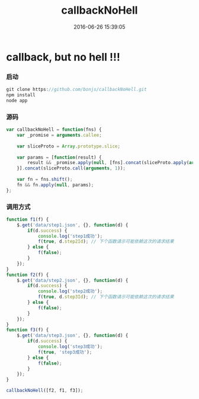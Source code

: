 ﻿---
title: callbackNoHell
date: 2016-06-26 15:39:05
tags: [promise]
---

# callback, but no hell !!!

### 启动
~~~ javascript
git clone https://github.com/bonjs/callbackNoHell.git
npm install
node app
~~~

### 源码

~~~ javascript
var callbackNoHell = function(fns) {
	var _promise = arguments.callee;
	
	var sliceProto = Array.prototype.slice;
	
	var params = [function(result) {
		result && _promise.apply(null, [fns].concat(sliceProto.apply(arguments)));
	}].concat(sliceProto.call(arguments, 1));
	
	var fn = fns.shift();
	fn && fn.apply(null, params);
};

~~~

### 调用方式
~~~ javascript
function f1(f) {
	$.get('data/step1.json', {}, function(d) {
		if(d.success) {
			console.log('step1成功');
			f(true, d.step2Id);	// 下个函数请示可能依赖这次的请求结果
		} else {
			f(false);
		}
	});
}
function f2(f) {
	$.get('data/step2.json', {}, function(d) {
		if(d.success) {
			console.log('step2成功');
			f(true, d.step3Id);	// 下个函数请示可能依赖这次的请求结果
		} else {
			f(false);
		}
	});
}
function f3(f) {
	$.get('data/step3.json', {}, function(d) {
		if(d.success) {
			console.log('step3成功');
			f(true, 'step3成功');
		} else {
			f(false);
		}
	});
}

callbackNoHell([f2, f1, f3]);
~~~

